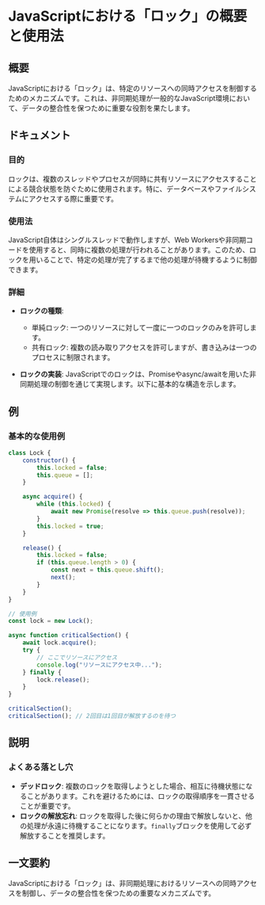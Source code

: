 <!--
Meta Description: # JavaScriptにおける「ロック」の概要と使用法 ## 概要 JavaScriptにおける「ロック」は、特定のリソースへの同時アクセスを制御するためのメカニズムです。これは、非同期処理が一般的なJavaScript環境において、データの整合性を保つために重要な役割を果たします。 ## ドキュ...
Meta Keywords: lock, locked, queue, javascriptにおける, ロック
-->

# JavaScriptにおける「ロック」の概要と使用法

## 概要
JavaScriptにおける「ロック」は、特定のリソースへの同時アクセスを制御するためのメカニズムです。これは、非同期処理が一般的なJavaScript環境において、データの整合性を保つために重要な役割を果たします。

## ドキュメント
### 目的
ロックは、複数のスレッドやプロセスが同時に共有リソースにアクセスすることによる競合状態を防ぐために使用されます。特に、データベースやファイルシステムにアクセスする際に重要です。

### 使用法
JavaScript自体はシングルスレッドで動作しますが、Web Workersや非同期コードを使用すると、同時に複数の処理が行われることがあります。このため、ロックを用いることで、特定の処理が完了するまで他の処理が待機するように制御できます。

### 詳細
- **ロックの種類**: 
  - 単純ロック: 一つのリソースに対して一度に一つのロックのみを許可します。
  - 共有ロック: 複数の読み取りアクセスを許可しますが、書き込みは一つのプロセスに制限されます。

- **ロックの実装**: 
  JavaScriptでのロックは、Promiseやasync/awaitを用いた非同期処理の制御を通じて実現します。以下に基本的な構造を示します。

## 例
### 基本的な使用例
```javascript
class Lock {
    constructor() {
        this.locked = false;
        this.queue = [];
    }

    async acquire() {
        while (this.locked) {
            await new Promise(resolve => this.queue.push(resolve));
        }
        this.locked = true;
    }

    release() {
        this.locked = false;
        if (this.queue.length > 0) {
            const next = this.queue.shift();
            next();
        }
    }
}

// 使用例
const lock = new Lock();

async function criticalSection() {
    await lock.acquire();
    try {
        // ここでリソースにアクセス
        console.log("リソースにアクセス中...");
    } finally {
        lock.release();
    }
}

criticalSection();
criticalSection(); // 2回目は1回目が解放するのを待つ
```

## 説明
### よくある落とし穴
- **デッドロック**: 複数のロックを取得しようとした場合、相互に待機状態になることがあります。これを避けるためには、ロックの取得順序を一貫させることが重要です。
- **ロックの解放忘れ**: ロックを取得した後に何らかの理由で解放しないと、他の処理が永遠に待機することになります。`finally`ブロックを使用して必ず解放することを推奨します。

## 一文要約
JavaScriptにおける「ロック」は、非同期処理におけるリソースへの同時アクセスを制御し、データの整合性を保つための重要なメカニズムです。